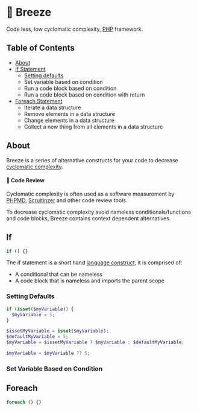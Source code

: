 # 🍃 Breeze
Code less, low cyclomatic complexity, [PHP](http://php.net/) framework.

## Table of Contents
* [About](#about)
* [If Statement](#if)
  * [Setting defaults](#setting-defaults)
  * Set variable based on condition
  * Run a code block based on condition
  * Run a code block based on condition with return
* [Foreach Statement](#foreach)
  * Iterate a data structure
  * Remove elements in a data structure
  * Change elements in a data structure 
  * Collect a new thing from all elements in a data structure

## About

Breeze is a series of alternative constructs for your code to decrease [cyclomatic complexity](https://en.wikipedia.org/wiki/Cyclomatic_complexity). 

#### 🔬 Code Review

Cyclomatic complexity is often used as a software measurement by [PHPMD](https://phpmd.org/), [Scruitinzer](https://scrutinizer-ci.com) and other code review tools.

To decrease cyclomatic complexity avoid nameless conditionals/functions and code blocks, Breeze contains context dependent alternatives.

## If
```php
if () {}
```
The if statement is a short hand [language construct](https://en.wikipedia.org/wiki/Language_construct), it is comprised of:
  * A conditional that can be nameless
  * A code block that is nameless and imports the parent scope
  
### Setting Defaults
```php
if (isset($myVariable)) {
  $myVariable = 5;
}
```

```php
$issetMyVariable = isset($myVariable);
$defaultMyVariable = 5;
$myVariable = $issetMyVariable ? $myVariable : $defaultMyVariable; 
```
```php
$myVariable = $myVariable ?? 5;
```

### Set Variable Based on Condition
## Foreach
```php
foreach () {}
```
